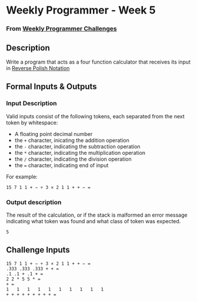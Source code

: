 # Weekly Programmer - Week 5

### From [Weekly Programmer Challenges](/weekly_programmer)

## Description

Write a program that acts as a four function calculator that receives its input in [Reverse Polish Notation](https://en.wikipedia.org/wiki/Reverse_Polish_notation)

## Formal Inputs & Outputs

### Input Description

Valid inputs consist of the following tokens, each separated from the next token by whitespace:

* A floating point decimal number
* the `+` character, inicating the addition operation
* the `-` character, indicating the subtraction operation
* the `*` character, indicating the multiplication operation
* the `/` character, indicating the division operation
* the `=` character, indicating end of input

For example:

```text
15 7 1 1 + − ÷ 3 × 2 1 1 + + − =
```

### Output description

The result of the calculation, or if the stack is malformed an error message indicating what token was found and what class of token was expected.

```text
5
```

## Challenge Inputs

```text
15 7 1 1 + − ÷ 3 × 2 1 1 + + − =
.333 .333 .333 + + =
.1 .1 + .1 + =
2 2 * 5 5 * =
+ =
1   1   1   1   1   1   1   1   1   1
+ + + + + + + + + =
```